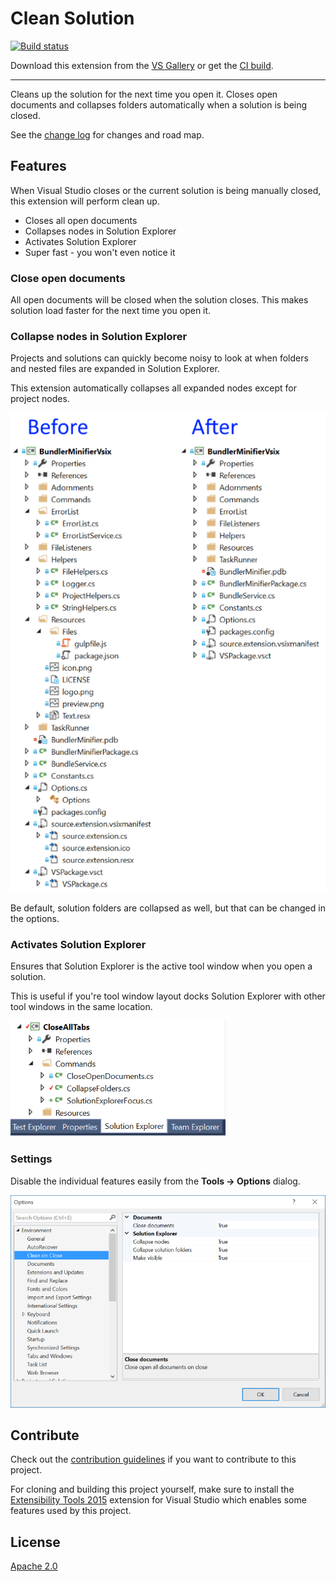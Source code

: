 # Clean Solution

[![Build status](https://ci.appveyor.com/api/projects/status/ukp6on6aji932y07?svg=true)](https://ci.appveyor.com/project/madskristensen/closealltabs)

Download this extension from the [VS Gallery](https://visualstudiogallery.msdn.microsoft.com/97ffc3c6-f250-499a-b86b-833b3e55751e)
or get the [CI build](http://vsixgallery.com/extension/55640f47-34bc-436b-8820-e7f64fbb31fc/).

---------------------------------------

Cleans up the solution for the next time you open it. 
Closes open documents and collapses folders automatically when
a solution is being closed.

See the [change log](CHANGELOG.md) for changes and road map.

## Features
When Visual Studio closes or the current solution is being manually closed,
this extension will perform clean up.

- Closes all open documents
- Collapses nodes in Solution Explorer
- Activates Solution Explorer
- Super fast - you won't even notice it

### Close open documents
All open documents will be closed when the solution closes. This makes
solution load faster for the next time you open it.

### Collapse nodes in Solution Explorer
Projects and solutions can quickly become noisy to look at when folders
and nested files are expanded in Solution Explorer. 

This extension automatically collapses all expanded nodes except for
project nodes. 

![Before and after](art/before-after.png)

Be default, solution folders are collapsed as well, but that can be
changed in the options.

### Activates Solution Explorer
Ensures that Solution Explorer is the active tool window when you open
a solution.

This is useful if you're tool window layout docks Solution Explorer
with other tool windows in the same location.

![Focus Solution Explorer](art/focus-solution-explorer.png)

### Settings
Disable the individual features easily from the **Tools -> Options**
dialog.

![Options](art/options.png)

## Contribute
Check out the [contribution guidelines](.github./CONTRIBUTING.md)
if you want to contribute to this project.

For cloning and building this project yourself, make sure
to install the
[Extensibility Tools 2015](https://visualstudiogallery.msdn.microsoft.com/ab39a092-1343-46e2-b0f1-6a3f91155aa6)
extension for Visual Studio which enables some features
used by this project.

## License
[Apache 2.0](LICENSE)